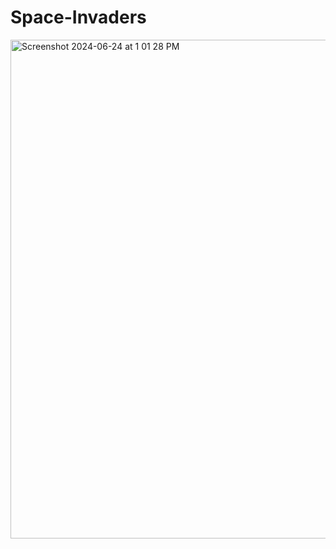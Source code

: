 # Space-Invaders

<img width="798" alt="Screenshot 2024-06-24 at 1 01 28 PM" src="https://github.com/ShaliniGupta14/Space-Invaders/assets/104744471/f308289b-46ec-4f39-a22d-18e418daed7f">

